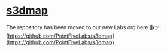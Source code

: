 # [s3dmap](https://github.com/PointFiveLabs/s3dmap)
The repository has been moved to our new Labs org here :ghost::point_right:: [https://github.com/PointFiveLabs/s3dmap](https://github.com/PointFiveLabs/s3dmap)
